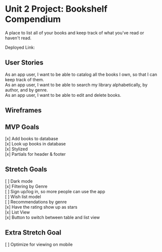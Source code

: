 # Unit 2 Project: Bookshelf Compendium

A place to list all of your books and keep track of what you've read or haven't read.

Deployed Link: <TO BE ADDED>

## User Stories
As an app user, I want to be able to catalog all the books I own, so that I can keep track of them.\
As an app user, I want to be able to search my library alphabetically, by author, and by genre.\
As an app user, I want to be able to edit and delete books.
  
## Wireframes

## MVP Goals
[x] Add books to database\
[x] Look up books in database\
[x] Stylized\
[x] Partials for header & footer

## Stretch Goals
[ ] Dark mode\
[x] Filtering by Genre\
[ ] Sign up/log in, so more people can use the app\
[ ] Wish list model\
[ ] Recommendations by genre\
[x] Have the rating show up as stars\
[x] List View\
[x] Button to switch between table and list view
  
## Extra Stretch Goal
[ ] Optimize for viewing on mobile
